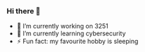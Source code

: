 ### Hi there 👋



- 🔭 I’m currently working on 3251
- 🌱 I’m currently learning cybersecurity
- ⚡ Fun fact: my favourite hobby is sleeping

